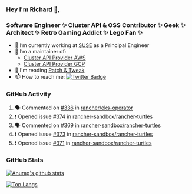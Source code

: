 ### Hey I'm Richard 👋, 

<h3 align="left">Software Engineer ✨ Cluster API & OSS Contributor ✨ Geek ✨ Architect ✨ Retro Gaming Addict ✨ Lego Fan ✨</h3>

- 🔭 I’m currently working at [SUSE](https://www.suse.com/) as a Principal Engineer
- 👯 I’m a maintainer of:
  -  [Cluster API Provider AWS](https://github.com/kubernetes-sigs/cluster-api-provider-aws)
  -  [Cluster API Provider GCP](https://github.com/kubernetes-sigs/cluster-api-provider-gcp)
- 💬 I'm reading [Patch & Tweak](https://bjooks.com/products/patch-tweak-exploring-modular-synthesis)
- 📫 How to reach me: [![Twitter Badge](https://img.shields.io/badge/-@fruit_case-00acee?style=flat&logo=Twitter&logoColor=white)](https://twitter.com/intent/follow?screen_name=fruit_case "Follow on Twitter")

### GitHub Activity 

<!--START_SECTION:activity-->
1. 🗣 Commented on [#336](https://github.com/rancher/eks-operator/issues/336#issuecomment-1926734609) in [rancher/eks-operator](https://github.com/rancher/eks-operator)
2. ❗ Opened issue [#374](https://github.com/rancher-sandbox/rancher-turtles/issues/374) in [rancher-sandbox/rancher-turtles](https://github.com/rancher-sandbox/rancher-turtles)
3. 🗣 Commented on [#369](https://github.com/rancher-sandbox/rancher-turtles/issues/369#issuecomment-1926678081) in [rancher-sandbox/rancher-turtles](https://github.com/rancher-sandbox/rancher-turtles)
4. ❗ Opened issue [#373](https://github.com/rancher-sandbox/rancher-turtles/issues/373) in [rancher-sandbox/rancher-turtles](https://github.com/rancher-sandbox/rancher-turtles)
5. ❗ Opened issue [#371](https://github.com/rancher-sandbox/rancher-turtles/issues/371) in [rancher-sandbox/rancher-turtles](https://github.com/rancher-sandbox/rancher-turtles)
<!--END_SECTION:activity-->

### GitHub Stats

[![Anurag's github stats](https://github-readme-stats.vercel.app/api?username=richardcase&count_private=true&show_icons=true)](https://github.com/anuraghazra/github-readme-stats)

[![Top Langs](https://github-readme-stats.vercel.app/api/top-langs/?username=richardcase&hide=html&layout=compact)](https://github.com/anuraghazra/github-readme-stats)
